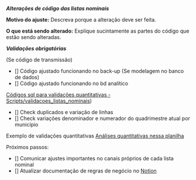 _**Alterações de código das listas nominais**_

**Motivo do ajuste:**
Descreva porque a alteração deve ser feita.

**O que está sendo alterado:**
Explique sucintamente as partes do código que estão sendo alteradas.


_**Validações obrigatórias**_

(Se código de transmissão)
- [] Código ajustado funcionando no back-up
(Se modelagem no banco de dados)
- [] Código ajustado funcionando no bd analítico

[Códigos sql para validações quantitativas - Scripts/validacoes_listas_nominais](https://github.com/ImpulsoGov/bd/tree/b3e45be01efc4e82ce4985ed4df9af6d0f286a41/Scripts/validacoes_listas_nominais))
- [] Check duplicados e variação de linhas 
- [] Check variações denominador e numerador do quadrimestre atual por município 

Exemplo de validações quantitativas
[Análises quantitativas nessa planilha](https://docs.google.com/spreadsheets/d/16wIQONmHASLjEbpVE6aR3B9X3S6LHJ06kY1xXUU3kbY/edit#gid=788815878)

Próximos passos: 
- [] Comunicar ajustes importantes no canais próprios de cada lista nominal
- [] Atualizar documentação de regras de negócio no [Notion](https://www.notion.so/impulsogov/Documenta-o-Listas-Nominais-8e919b380bc04783a02f2a74df9e81ce)  
